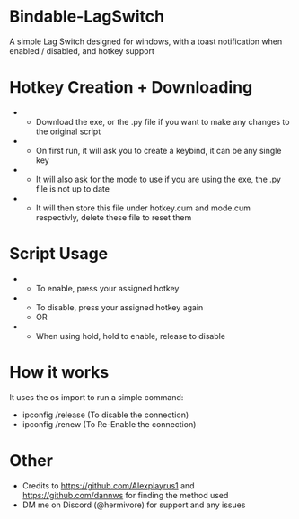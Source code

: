 # Bindable-LagSwitch
A simple Lag Switch designed for windows, with a toast notification when enabled / disabled, and hotkey support

# Hotkey Creation + Downloading
- - Download the exe, or the .py file if you want to make any changes to the original script
- - On first run, it will ask you to create a keybind, it can be any single key
- - It will also ask for the mode to use if you are using the exe, the .py file is not up to date
- - It will then store this file under hotkey.cum and mode.cum respectivly, delete these file to reset them

# Script Usage
- - To enable, press your assigned hotkey
- - To disable, press your assigned hotkey again
  - OR
- - When using hold, hold to enable, release to disable

# How it works
It uses the os import to run a simple command:
- ipconfig /release (To disable the connection)
- ipconfig /renew (To Re-Enable the connection)

# Other
- Credits to https://github.com/Alexplayrus1 and https://github.com/dannws for finding the method used
- DM me on Discord (@hermivore) for support and any issues
